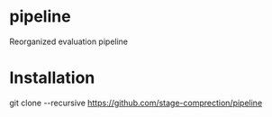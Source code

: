 # pipeline
Reorganized evaluation pipeline

# Installation
git clone --recursive https://github.com/stage-comprection/pipeline
